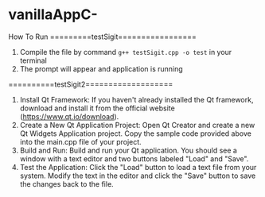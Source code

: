 # vanillaAppC-

How To Run
=========testSigit=================
1. Compile the file by command `g++ testSigit.cpp -o test` in your terminal
2. The prompt will appear and application is running

==========testSigit2===================
1. Install Qt Framework: If you haven't already installed the Qt framework, download and install it from the official website (https://www.qt.io/download).
2. Create a New Qt Application Project: Open Qt Creator and create a new Qt Widgets Application project. Copy the sample code provided above into the main.cpp file of your project.
3. Build and Run: Build and run your Qt application. You should see a window with a text editor and two buttons labeled "Load" and "Save".
4. Test the Application: Click the "Load" button to load a text file from your system. Modify the text in the editor and click the "Save" button to save the changes back to the file.
